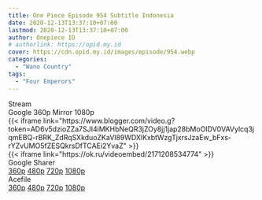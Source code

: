 ```yaml
---
title: One Piece Episode 954 Subtitle Indonesia
date: 2020-12-13T13:37:10+07:00
lastmod: 2020-12-13T13:37:10+07:00
author: Onepiece ID
# authorlink: https://opid.my.id
cover: https://cdn.opid.my.id/images/episode/954.webp
categories:
  - "Wano Country"
tags:
  - "Four Emperors"
---
```

<div class="ui menu violet borderless inverted">
  <div class="header item active">
        Stream
    </div>
  <a class="active item" data-tab="google">
    <i class="google drive icon"></i> Google 360p
    
  </a>
  <a class="item nounderline" data-tab="mirror">
    <i class="odnoklassniki icon"></i> Mirror 1080p
    
  </a>
</div>
<div class="ui bottom attached tab segment active" style="border:0 !important;" data-tab="google">
  {{< iframe link="https://www.blogger.com/video.g?token=AD6v5dzioZZa7SJI4iMKHbNeQR3jZOy8jj1jap28bMoOIDV0VAVylcq3jqmEBQ-rBRK_ZdRqSXkduoZKaVl89WDXlKxbtWzgTjxrsJzaEw_bFxs-rYZvUMO5fZESQkrsDfTCAEi2YvaZ" >}}
</div>
<div class="ui bottom attached tab segment" style="border:0 !important;" data-tab="mirror">
{{< iframe link="https://ok.ru/videoembed/2171208534774" >}}
</div>
<div class="ui menu violet borderless inverted">
  <div class="header item active">
        Google Sharer
    </div>
  <a class="item nounderline" alt="One Piece Episode 954 Subtitle Indonesia" href="https://ouo.io/YGMkY1" target="_blank" rel="dofollow"><i class="google drive icon"></i>
    360p</a>
  <a class="item nounderline" alt="One Piece Episode 954 Subtitle Indonesia" href="https://ouo.io/rB3Alz" target="_blank" rel="dofollow"><i class="google drive icon"></i>
    480p</a>
  <a class="item nounderline" alt="One Piece Episode 954 Subtitle Indonesia" href="https://ouo.io/Ea9pq1W" target="_blank" rel="dofollow"><i class="google drive icon"></i>
    720p</a>
  <a class="item nounderline" alt="One Piece Episode 954 Subtitle Indonesia" href="https://ouo.io/Qq866X" target="_blank" rel="dofollow"><i class="google drive icon"></i>
    1080p</a>
  </a>
</div>
<div class="ui menu violet borderless inverted">
  <div class="header item active">
        Acefile&emsp;&emsp;&nbsp;&nbsp;
    </div>
  <a class="item nounderline" alt="One Piece Episode 954 Subtitle Indonesia" href="https://ouo.io/9HSQLO" target="_blank" rel="dofollow"><i class="google drive icon"></i>
    360p</a>
  <a class="item nounderline" alt="One Piece Episode 954 Subtitle Indonesia" href="https://ouo.io/88kdwb" target="_blank" rel="dofollow"><i class="google drive icon"></i>
    480p</a>
  <a class="item nounderline" alt="One Piece Episode 954 Subtitle Indonesia" href="https://ouo.io/46Uh81g" target="_blank" rel="dofollow"><i class="google drive icon"></i>
    720p</a>
  <a class="item nounderline" alt="One Piece Episode 954 Subtitle Indonesia" href="https://ouo.io/qKd6rZ" target="_blank" rel="dofollow"><i class="google drive icon"></i>
    1080p</a>
  </a>
</div>